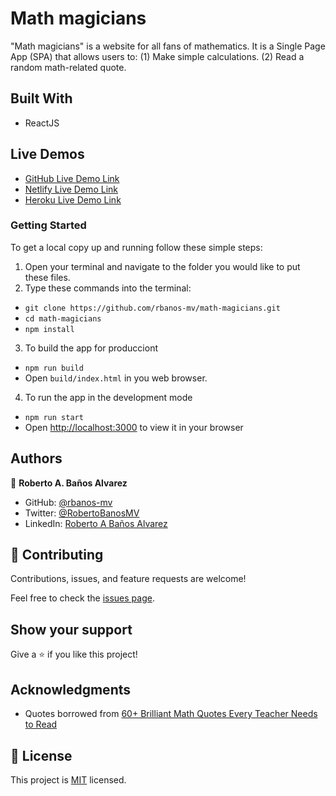 # Math magicians

"Math magicians" is a website for all fans of mathematics. It is a Single Page App (SPA) that allows users to: (1) Make simple calculations. (2) Read a random math-related quote.

## Built With

- ReactJS

## Live Demos

- [GitHub Live Demo Link](https://rbanos-mv.github.io/math-magicians/)
- [Netlify Live Demo Link](https://chic-crostata-25232b.netlify.app/)
- [Heroku Live Demo Link](https://math-magicians-rbanos.herokuapp.com/)

### Getting Started

To get a local copy up and running follow these simple steps:

1. Open your terminal and navigate to the folder you would like to put these files.
2. Type these commands into the terminal:

- `git clone https://github.com/rbanos-mv/math-magicians.git`
- `cd math-magicians`
- `npm install`

3. To build the app for producciont

- `npm run build`
- Open `build/index.html` in you web browser.

4. To run the app in the development mode

- `npm run start`
- Open [http://localhost:3000](http://localhost:3000) to view it in your browser

## Authors

👤 **Roberto A. Baños Alvarez**

- GitHub: [@rbanos-mv](https://github.com/rbanos-mv)
- Twitter: [@RobertoBanosMV](https://twitter.com/RobertoBanosMV)
- LinkedIn: [Roberto A Baños Alvarez](https://linkedin.com/in/roberto-a-baños-alvarez-500766234)

## 🤝 Contributing

Contributions, issues, and feature requests are welcome!

Feel free to check the [issues page](../../issues/).

## Show your support

Give a ⭐️ if you like this project!

## Acknowledgments

- Quotes borrowed from [60+ Brilliant Math Quotes Every Teacher Needs to Read](https://www.prodigygame.com/main-en/blog/math-quotes/)

## 📝 License

This project is [MIT](./MIT.md) licensed.
